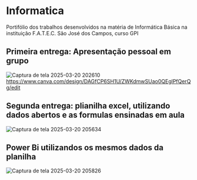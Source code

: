 # Informatica
Portifólio dos trabalhos desenvolvidos na matéria de Informática Básica na instituição F.A.T.E.C. São José dos Campos, curso GPI
## Primeira entrega: Apresentação pessoal em grupo
![Captura de tela 2025-03-20 202610](https://github.com/user-attachments/assets/b19ee997-d007-46cf-b5c3-d2e5296dd573)
https://www.canva.com/design/DAGfCP6SH1U/ZWKdmwSUao0QEglPfQerQg/edit
## Segunda entrega: plianilha excel, utilizando dados abertos e as formulas ensinadas em aula
![Captura de tela 2025-03-20 205634](https://github.com/user-attachments/assets/732f4624-7f35-4d79-8cf4-e21a47fd8885)
## Power Bi utilizandos os mesmos dados da planilha
![Captura de tela 2025-03-20 205826](https://github.com/user-attachments/assets/80e76ba1-f2ce-45cd-862d-5460a97afbe9)
